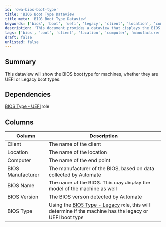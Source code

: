 ```yaml
---
id: 'cwa-bios-boot-type'
title: 'BIOS Boot Type Dataview'
title_meta: 'BIOS Boot Type Dataview'
keywords: ['bios', 'boot', 'uefi', 'legacy', 'client', 'location', 'computer', 'manufacturer', 'version']
description: 'This document provides a dataview that displays the BIOS boot type for machines, indicating whether they use UEFI or Legacy boot types. It includes details about the client, location, computer, BIOS manufacturer, BIOS name, BIOS version, and the determined boot type.'
tags: ['bios', 'boot', 'client', 'location', 'computer', 'manufacturer', 'version', 'uefi', 'legacy']
draft: false
unlisted: false
---
```

## Summary

This dataview will show the BIOS boot type for machines, whether they are UEFI or Legacy boot types.

## Dependencies

[BIOS Type - UEFI](https://proval.itglue.com/DOC-5078775-7899904) role

## Columns

| Column                | Description                                                                                     |
|----------------------|-------------------------------------------------------------------------------------------------|
| Client               | The name of the client                                                                          |
| Location             | The name of the location                                                                        |
| Computer             | The name of the end point                                                                        |
| BIOS Manufacturer     | The manufacturer of the BIOS, based on data collected by Automate                              |
| BIOS Name            | The name of the BIOS. This may display the model of the machine as well                        |
| BIOS Version         | The BIOS version detected by Automate                                                           |
| BIOS Type            | Using the [BIOS Type - Legacy](https://proval.itglue.com/DOC-5078775-7899860) role, this will determine if the machine has the legacy or UEFI boot type |

